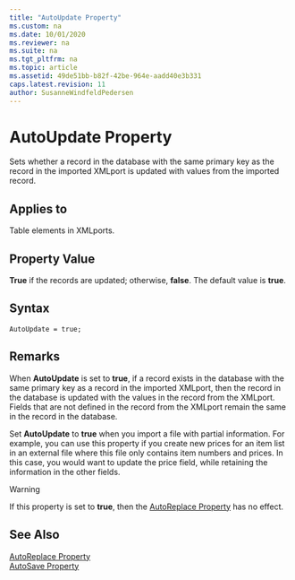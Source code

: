 ```yaml
---
title: "AutoUpdate Property"
ms.custom: na
ms.date: 10/01/2020
ms.reviewer: na
ms.suite: na
ms.tgt_pltfrm: na
ms.topic: article
ms.assetid: 49de51bb-b82f-42be-964e-aadd40e3b331
caps.latest.revision: 11
author: SusanneWindfeldPedersen
---
```


# AutoUpdate Property
Sets whether a record in the database with the same primary key as the record in the imported XMLport is updated with values from the imported record.  

## Applies to  
Table elements in XMLports.  

## Property Value  
 **True** if the records are updated; otherwise, **false**. The default value is **true**.  

## Syntax
```AL
AutoUpdate = true;
```

## Remarks  
When **AutoUpdate** is set to **true**, if a record exists in the database with the same primary key as a record in the imported XMLport, then the record in the database is updated with the values in the record from the XMLport. Fields that are not defined in the record from the XMLport remain the same in the record in the database.  

Set **AutoUpdate** to **true** when you import a file with partial information. For example, you can use this property if you create new prices for an item list in an external file where this file only contains item numbers and prices. In this case, you would want to update the price field, while retaining the information in the other fields.  

> [!WARNING]  
> If this property is set to **true**, then the [AutoReplace Property](devenv-autoreplace-property.md) has no effect.  

## See Also  
[AutoReplace Property](devenv-autoReplace-property.md)   
[AutoSave Property](devenv-autosave-property.md)
